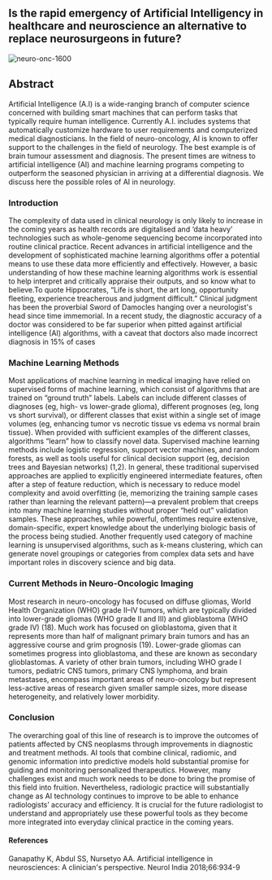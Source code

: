 ## Is the rapid emergency of Artificial Intelligency in healthcare and neuroscience an alternative to replace neurosurgeons in future?

![neuro-onc-1600](https://user-images.githubusercontent.com/94965887/150155853-415d95d0-1591-47d7-a30d-600874ee951c.jpg)

## Abstract

Artificial Intelligence (A.I) is a wide-ranging branch of computer science concerned with building smart machines that can perform tasks that typically require human intelligence. Currently A.I. includes systems that automatically customize hardware to user requirements and computerized medical diagnosticians. In the field of neuro-oncology, AI is known to offer support to the challenges in the field of neurology. The best example is of brain tumour assessment and diagnosis. The present times are witness to artificial intelligence (AI) and machine learning programs competing to outperform the seasoned physician in arriving at a differential diagnosis. We discuss here the possible roles of AI in neurology.

### Introduction

The complexity of data used in clinical neurology is only likely to increase in the coming years as health records are digitalised and ‘data heavy’ technologies such as whole-genome sequencing become incorporated into routine clinical practice. Recent advances in artificial intelligence and the development of sophisticated machine learning algorithms offer a potential means to use these data more efficiently and effectively. However, a basic understanding of how these machine learning algorithms work is essential to help interpret and critically appraise their outputs, and so know what to believe.To quote Hippocrates, “Life is short, the art long, opportunity fleeting, experience treacherous and judgment difficult.” Clinical judgment has been the proverbial Sword of Damocles hanging over a neurologist's head since time immemorial. In a recent study, the diagnostic accuracy of a doctor was considered to be far superior when pitted against artificial intelligence (AI) algorithms, with a caveat that doctors also made incorrect diagnosis in 15% of cases

### Machine Learning Methods

Most applications of machine learning in medical imaging have relied on supervised forms of machine learning, which consist of algorithms that are trained on “ground truth” labels. Labels can include different classes of diagnoses (eg, high- vs lower-grade glioma), different prognoses (eg, long vs short survival), or different classes that exist within a single set of image volumes (eg, enhancing tumor vs necrotic tissue vs edema vs normal brain tissue). When provided with sufficient examples of the different classes, algorithms “learn” how to classify novel data. Supervised machine learning methods include logistic regression, support vector machines, and random forests, as well as tools useful for clinical decision support (eg, decision trees and Bayesian networks) (1,2). In general, these traditional supervised approaches are applied to explicitly engineered intermediate features, often after a step of feature reduction, which is necessary to reduce model complexity and avoid overfitting (ie, memorizing the training sample cases rather than learning the relevant pattern)—a prevalent problem that creeps into many machine learning studies without proper “held out” validation samples. These approaches, while powerful, oftentimes require extensive, domain-specific, expert knowledge about the underlying biologic basis of the process being studied. Another frequently used category of machine learning is unsupervised algorithms, such as k-means clustering, which can generate novel groupings or categories from complex data sets and have important roles in discovery science and big data.

### Current Methods in Neuro-Oncologic Imaging

Most research in neuro-oncology has focused on diffuse gliomas, World Health Organization (WHO) grade II–IV tumors, which are typically divided into lower-grade gliomas (WHO grade II and III) and glioblastoma (WHO grade IV) (18). Much work has focused on glioblastoma, given that it represents more than half of malignant primary brain tumors and has an aggressive course and grim prognosis (19). Lower-grade gliomas can sometimes progress into glioblastoma, and these are known as secondary glioblastomas. A variety of other brain tumors, including WHO grade I tumors, pediatric CNS tumors, primary CNS lymphoma, and brain metastases, encompass important areas of neuro-oncology but represent less-active areas of research given smaller sample sizes, more disease heterogeneity, and relatively lower morbidity.

### Conclusion

The overarching goal of this line of research is to improve the outcomes of patients affected by CNS neoplasms through improvements in diagnostic and treatment methods. AI tools that combine clinical, radiomic, and genomic information into predictive models hold substantial promise for guiding and monitoring personalized therapeutics. However, many challenges exist and much work needs to be done to bring the promise of this field into fruition. Nevertheless, radiologic practice will substantially change as AI technology continues to improve to be able to enhance radiologists’ accuracy and efficiency. It is crucial for the future radiologist to understand and appropriately use these powerful tools as they become more integrated into everyday clinical practice in the coming years.
#### References 

Ganapathy K, Abdul SS, Nursetyo AA. Artificial intelligence in neurosciences: A clinician's perspective. Neurol India 2018;66:934-9
